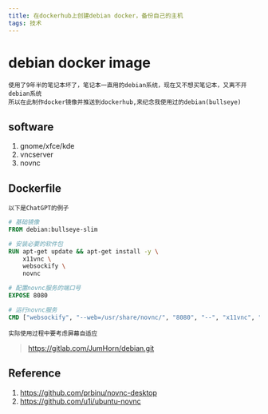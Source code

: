 ```yaml
---
title: 在dockerhub上创建debian docker，备份自己的主机
tags: 技术
---
```


# debian docker image

    使用了9年半的笔记本坏了，笔记本一直用的debian系统，现在又不想买笔记本，又离不开debian系统
    所以在此制作docker镜像并推送到dockerhub,来纪念我使用过的debian(bullseye)

## software
1. gnome/xfce/kde
1. vncserver
2. novnc

## Dockerfile

    以下是ChatGPT的例子
```Dockerfile
# 基础镜像
FROM debian:bullseye-slim

# 安装必要的软件包
RUN apt-get update && apt-get install -y \
    x11vnc \
    websockify \
    novnc

# 配置novnc服务的端口号
EXPOSE 8080

# 运行novnc服务
CMD ["websockify", "--web=/usr/share/novnc/", "8080", "--", "x11vnc", "-create", "-forever"]
```

    实际使用过程中要考虑屏幕自适应
> https://gitlab.com/JumHorn/debian.git

## Reference

1. https://github.com/prbinu/novnc-desktop
2. https://github.com/u1i/ubuntu-novnc